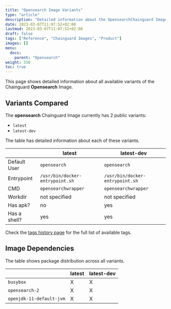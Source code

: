 ```yaml
---
title: "Opensearch Image Variants"
type: "article"
description: "Detailed information about the OpensearchChainguard Image variants"
date: 2023-03-07T11:07:52+02:00
lastmod: 2023-03-07T11:07:52+02:00
draft: false
tags: ["Reference", "Chainguard Images", "Product"]
images: []
menu:
  docs:
    parent: "Opensearch"
weight: 550
toc: true
---
```


This page shows detailed information about all available variants of the Chainguard **Opensearch** Image.

## Variants Compared
The **opensearch** Chainguard Image currently has 2 public variants: 

- `latest`
- `latest-dev`

The table has detailed information about each of these variants.

|              | latest                          | latest-dev                      |
|--------------|---------------------------------|---------------------------------|
| Default User | `opensearch`                    | `opensearch`                    |
| Entrypoint   | `/usr/bin/docker-entrypoint.sh` | `/usr/bin/docker-entrypoint.sh` |
| CMD          | `opensearchwrapper`             | `opensearchwrapper`             |
| Workdir      | not specified                   | not specified                   |
| Has apk?     | no                              | yes                             |
| Has a shell? | yes                             | yes                             |

Check the [tags history page](/chainguard/chainguard-images/reference/opensearch/tags_history/) for the full list of available tags.
## Image Dependencies
The table shows package distribution across all variants.

|                          | latest | latest-dev |
|--------------------------|--------|------------|
| `busybox`                | X      | X          |
| `opensearch-2`           | X      | X          |
| `openjdk-11-default-jvm` | X      | X          |
